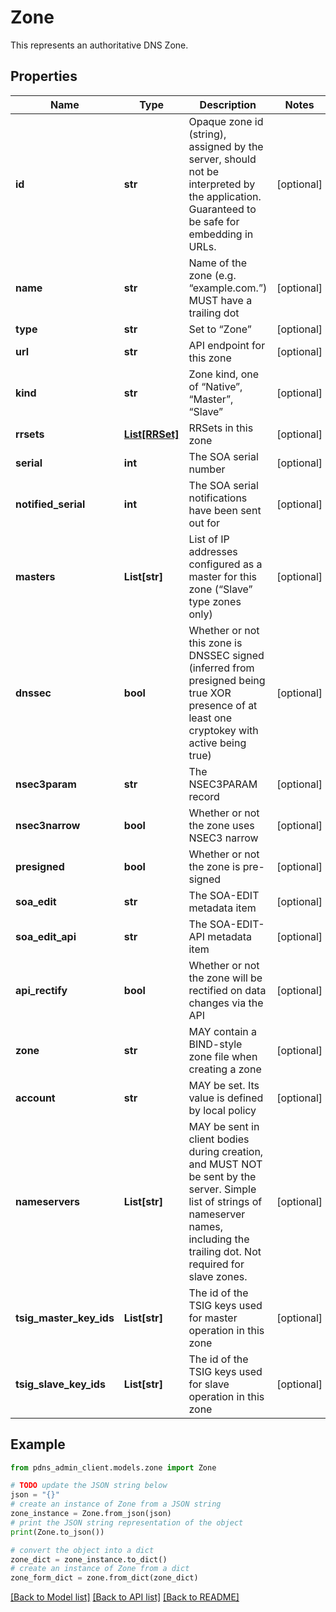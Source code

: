 # Zone

This represents an authoritative DNS Zone.

## Properties

Name | Type | Description | Notes
------------ | ------------- | ------------- | -------------
**id** | **str** | Opaque zone id (string), assigned by the server, should not be interpreted by the application. Guaranteed to be safe for embedding in URLs. | [optional] 
**name** | **str** | Name of the zone (e.g. “example.com.”) MUST have a trailing dot | [optional] 
**type** | **str** | Set to “Zone” | [optional] 
**url** | **str** | API endpoint for this zone | [optional] 
**kind** | **str** | Zone kind, one of “Native”, “Master”, “Slave” | [optional] 
**rrsets** | [**List[RRSet]**](RRSet.md) | RRSets in this zone | [optional] 
**serial** | **int** | The SOA serial number | [optional] 
**notified_serial** | **int** | The SOA serial notifications have been sent out for | [optional] 
**masters** | **List[str]** |  List of IP addresses configured as a master for this zone (“Slave” type zones only) | [optional] 
**dnssec** | **bool** | Whether or not this zone is DNSSEC signed (inferred from presigned being true XOR presence of at least one cryptokey with active being true) | [optional] 
**nsec3param** | **str** | The NSEC3PARAM record | [optional] 
**nsec3narrow** | **bool** | Whether or not the zone uses NSEC3 narrow | [optional] 
**presigned** | **bool** | Whether or not the zone is pre-signed | [optional] 
**soa_edit** | **str** | The SOA-EDIT metadata item | [optional] 
**soa_edit_api** | **str** | The SOA-EDIT-API metadata item | [optional] 
**api_rectify** | **bool** |  Whether or not the zone will be rectified on data changes via the API | [optional] 
**zone** | **str** | MAY contain a BIND-style zone file when creating a zone | [optional] 
**account** | **str** | MAY be set. Its value is defined by local policy | [optional] 
**nameservers** | **List[str]** | MAY be sent in client bodies during creation, and MUST NOT be sent by the server. Simple list of strings of nameserver names, including the trailing dot. Not required for slave zones. | [optional] 
**tsig_master_key_ids** | **List[str]** | The id of the TSIG keys used for master operation in this zone | [optional] 
**tsig_slave_key_ids** | **List[str]** | The id of the TSIG keys used for slave operation in this zone | [optional] 

## Example

```python
from pdns_admin_client.models.zone import Zone

# TODO update the JSON string below
json = "{}"
# create an instance of Zone from a JSON string
zone_instance = Zone.from_json(json)
# print the JSON string representation of the object
print(Zone.to_json())

# convert the object into a dict
zone_dict = zone_instance.to_dict()
# create an instance of Zone from a dict
zone_form_dict = zone.from_dict(zone_dict)
```
[[Back to Model list]](../README.md#documentation-for-models) [[Back to API list]](../README.md#documentation-for-api-endpoints) [[Back to README]](../README.md)


